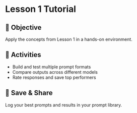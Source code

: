 # Lesson 1 Tutorial

## 🎯 Objective

Apply the concepts from Lesson 1 in a hands-on environment.

## 🧩 Activities

- Build and test multiple prompt formats
- Compare outputs across different models
- Rate responses and save top performers

## 💾 Save & Share

Log your best prompts and results in your prompt library.
